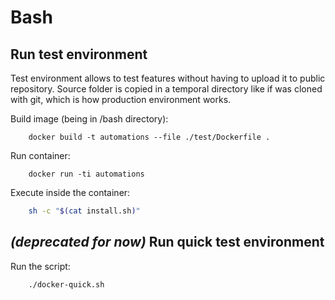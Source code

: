 # Bash

## Run test environment

Test environment allows to test features without having to upload it to  public repository. Source folder is copied in a temporal directory like if was cloned with git, which is how production environment works.

Build image (being in /bash directory):
```docker
    docker build -t automations --file ./test/Dockerfile .
```

Run container:
```docker
    docker run -ti automations
```

Execute inside the container:
```sh
    sh -c "$(cat install.sh)"
```

## _(deprecated for now)_ Run quick test environment

Run the script:
```bash
    ./docker-quick.sh
```